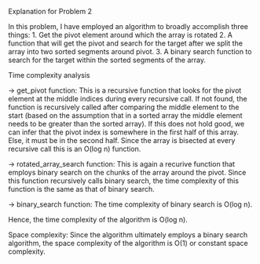 Explanation for Problem 2

In this problem, I have employed an algorithm to broadly accomplish three things:
    1. Get the pivot element around which the array is rotated
    2. A function that will get the pivot and search for the target after we split the array into two sorted segments around pivot.
    3. A binary search function to search for the target within the sorted segments of the array.

Time complexity analysis

  -> get_pivot function: This is a recursive function that looks for the pivot element
     at the middle indices during every recursive call. If not found, the function is recursively
     called after comparing the middle element to the start (based on the assumption that in a sorted array
     the middle element needs to be greater than the sorted array). If this does not hold good, we can infer that the
     pivot index is somewhere in the first half of this array. Else, it must be in the second half. Since the array is bisected at every recursive call this is an O(log n) function.

  -> rotated_array_search function: This is again a recurive function that employs binary search on the
     chunks of the array around the pivot. Since this function recursively calls binary search, the time complexity
     of this function is the same as that of binary search.

  -> binary_search function: The time complexity of binary search is O(log n).

  Hence, the time complexity of the algorithm is O(log n).

Space complexity: Since the algorithm ultimately employs a binary search algorithm, the space complexity of the algorithm is O(1) or constant space complexity. 
